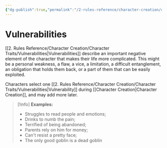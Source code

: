 ```yaml
---
{"dg-publish":true,"permalink":"/2-rules-reference/character-creation/character-traits/vulnerabilities/","noteIcon":""}
---
```


# Vulnerabilities

[[2. Rules Reference/Character Creation/Character Traits/Vulnerabilities\|Vulnerabilities]] describe an important negative element of the character that makes their life more complicated. This might be a personal weakness, a flaw, a vice, a limitation, a difficult entanglement, an obligation that holds them back, or a part of them that can be easily exploited. 

Characters select one [[2. Rules Reference/Character Creation/Character Traits/Vulnerabilities\|Vulnerability]] during [[Character Creation\|Character Creation]], and may add more later.

>[!info]
>**Examples:** 
>
>- Struggles to read people and emotions; 
>- Drinks to numb the pain; 
>- Terrified of being abandoned; 
>- Parents rely on him for money; 
>- Can't resist a pretty face;
>- The only good goblin is a dead goblin  

